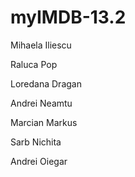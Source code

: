 # myIMDB-13.2

Mihaela Iliescu

Raluca Pop

Loredana Dragan

Andrei Neamtu

Marcian Markus

Sarb Nichita

Andrei Oiegar

